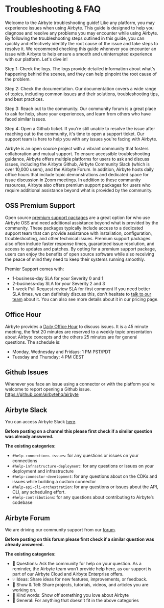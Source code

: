 # Troubleshooting & FAQ

Welcome to the Airbyte troubleshooting guide! Like any platform, you may experience issues when using Airbyte. This guide is designed to help you diagnose and resolve any problems you may encounter while using Airbyte. By following the troubleshooting steps outlined in this guide, you can quickly and effectively identify the root cause of the issue and take steps to resolve it. We recommend checking this guide whenever you encounter an issue with Airbyte to help ensure a smooth and uninterrupted experience with our platform. Let's dive in!

Step 1: Check the logs. The logs provide detailed information about what's happening behind the scenes, and they can help pinpoint the root cause of the problem.

Step 2: Check the documentation. Our documentation covers a wide range of topics, including common issues and their solutions, troubleshooting tips, and best practices.

Step 3: Reach out to the community. Our community forum is a great place to ask for help, share your experiences, and learn from others who have faced similar issues.

Step 4: Open a Github ticket. If you're still unable to resolve the issue after reaching out to the community, it's time to open a support ticket. Our support team is here to help you with any issues you're facing with Airbyte.

Airbyte is an open source project with a vibrant community that fosters collaboration and mutual support. To ensure accessible troubleshooting guidance, Airbyte offers multiple platforms for users to ask and discuss issues, including the Airbyte Github, Airbyte Community Slack (which is over 10,000 users), and the Airbyte Forum. In addition, Airbyte hosts daily office hours that include topic demonstrations and dedicated space for issue discussion in Zoom meetings. In addition to these community resources, Airbyte also offers premium support packages for users who require additional assistance beyond what is provided by the community. 

## OSS Premium Support
Open source [premium support packages](https://airbyte.com/talk-to-sales-premium-support) are a great option for who use Airbyte OSS and need additional assistance beyond what is provided by the community. These packages typically include access to a dedicated support team that can provide assistance with installation, configuration, troubleshooting, and other technical issues. Premium support packages also often include faster response times, guaranteed issue resolution, and access to updates and patches. By opting for a premium support package, users can enjoy the benefits of open source software while also receiving the peace of mind they need to keep their systems running smoothly. 

Premier Support comes with: 

* 1-business-day SLA for your Severity 0 and 1
* 2-business-day SLA for your Severity 2 and 3
* 1-week Pull Request review SLA for first comment
If you need better SLA times, we can definitely discuss this, don't hesitate to [talk to our team](https://airbyte.com/talk-to-sales) about it. You can also see more details about it in our pricing page.

## Office Hour
Airbyte provides a [Daily Office Hour](https://airbyte.com/daily-office-hour) to discuss issues. 
It is a 45 minute meeting, the first 20 minutes are reserved to a weekly topic presentation about Airbyte concepts and the others 25 minutes are for general questions. The schedule is:
* Monday, Wednesday and Fridays: 1 PM PST/PDT 
* Tuesday and Thursday: 4 PM CEST


## Github Issues
Whenever you face an issue using a connector or with the platform you're welcome to report opening a Github issue. 
https://github.com/airbytehq/airbyte


## Airbyte Slack
You can access Airbyte Slack [here](https://slack.airbyte.com/).

**Before posting on a channel this please first check if a similar question was already answered.**

**The existing categories**:
* `#help-connections-issues`: for any questions or issues on your connections
* `#help-infrastructure-deployment`: for any questions or issues on your deployment and infrastructure
* `#help-connector-development`: for any questions about on the CDKs and issues while building a custom connector
* `#help-api-cli-orchestration`:  for any questions or issues about the API, CLI, any scheduling effort. 
* `#help-contributions`: for any questions about contributing to Airbyte’s codebase
 
## Airbyte Forum
We are driving our community support from our [forum](https://github.com/airbytehq/airbyte/discussions).

**Before posting on this forum please first check if a similar question was already answered.**

**The existing categories**:
* 🙏 Questions: Ask the community for help on your question. As a reminder, the Airbyte team won’t provide help here, as our support is part of our Airbyte Cloud and Airbyte Enterprise offers.
* 💡 Ideas: Share ideas for new features, improvements, or feedback.
* 🙌 Show & Tell: Share projects, tutorials, videos, and articles you are working on.
* 🫶 Kind words: Show off something you love about Airbyte
* 🐙 General: For anything that doesn’t fit in the above categories
